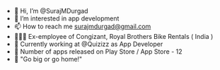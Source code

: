 - 👋 Hi, I’m @SurajMDurgad
- 👀 I’m interested in app development
- 📫 How to reach me surajmdurgad@gmail.com
- 🧑🏻‍💼 Ex-employee of Congizant, Royal Brothers Bike Rentals ( India )
- 💼 Currently working at @Quizizz as App Developer
- 📱 Number of apps released on Play Store / App Store - 12
- 📝 "Go big or go home!"

<!---
SurajMDurgad/SurajMDurgad is a ✨ special ✨ repository because its `README.md` (this file) appears on your GitHub profile.
You can click the Preview link to take a look at your changes.
--->

